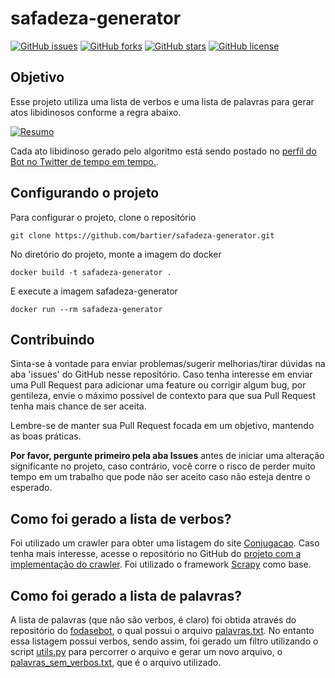 # safadeza-generator

[![GitHub issues](https://img.shields.io/github/issues/bartier/safadeza-generator)](https://github.com/bartier/safadeza-generator/issues)
[![GitHub forks](https://img.shields.io/github/forks/bartier/safadeza-generator)](https://github.com/bartier/safadeza-generator/network)
[![GitHub stars](https://img.shields.io/github/stars/bartier/safadeza-generator)](https://github.com/bartier/safadeza-generator/stargazers)
[![GitHub license](https://img.shields.io/github/license/bartier/safadeza-generator)](https://github.com/bartier/safadeza-generator/blob/master/LICENSE)

## Objetivo
Esse projeto utiliza uma lista de verbos e uma lista de palavras para gerar atos libidinosos conforme a regra abaixo.

[![Resumo](https://user-images.githubusercontent.com/18057391/66723183-828f3980-edec-11e9-92dd-9c4a5215f2d8.png)](https://twitter.com/RamsesErebro/status/1104507809029328898)

Cada ato libidinoso gerado pelo algoritmo está sendo postado no [perfil do Bot no Twitter de tempo em tempo.](https://twitter.com/botsafado).

## Configurando o projeto

Para configurar o projeto, clone o repositório 

`git clone https://github.com/bartier/safadeza-generator.git`

No diretório do projeto, monte a imagem do docker

`docker build -t safadeza-generator .`

E execute a imagem safadeza-generator 

`docker run --rm safadeza-generator`

## Contribuindo

Sinta-se à vontade para enviar problemas/sugerir melhorias/tirar dúvidas na aba 'issues' do GitHub nesse repositório. Caso tenha
interesse em enviar uma Pull Request para adicionar uma feature ou corrigir algum bug, por gentileza, envie o máximo possível
de contexto para que sua Pull Request tenha mais chance de ser aceita.

Lembre-se de manter sua Pull Request focada em um objetivo, mantendo as boas práticas.

**Por favor, pergunte primeiro pela aba Issues** antes de iniciar uma alteração significante no projeto, caso contrário, você corre o risco de perder muito tempo em um trabalho
que pode não ser aceito caso não esteja dentre o esperado.

## Como foi gerado a lista de verbos?

Foi utilizado um crawler para obter uma listagem do site [Conjugacao](http://conjugacao.com.br/). Caso tenha mais interesse, acesse o
repositório no GitHub do [projeto com a implementação do crawler](https://github.com/bartier/conjugacaoScraper). 
Foi utilizado o framework [Scrapy](http://scrapy.org/) como base.

## Como foi gerado a lista de palavras?

A lista de palavras (que não são verbos, é claro) foi obtida através do repositório do [fodasebot](https://github.com/WyrmDT/fodasebot),
o qual possui o arquivo [palavras.txt](https://github.com/WyrmDT/fodasebot/blob/master/palavras.txt). No entanto essa listagem
possui verbos, sendo assim, foi gerado um filtro utilizando o script [utils.py](https://github.com/bartier/safadeza-generator/blob/master/utils.py) para
percorrer o arquivo e gerar um novo arquivo, o [palavras_sem_verbos.txt](https://github.com/bartier/safadeza-generator/blob/master/palavras_sem_verbos.txt), que é o arquivo
utilizado.

